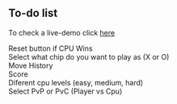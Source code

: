 ## To-do list

To check a live-demo click [here](https://gato.kappawick.stream/)

Reset button if CPU Wins  
Select what chip do you want to play as (X or O)  
Move History  
Score  
Diferent cpu levels (easy, medium, hard)  
Select PvP or PvC (Player vs Cpu)
